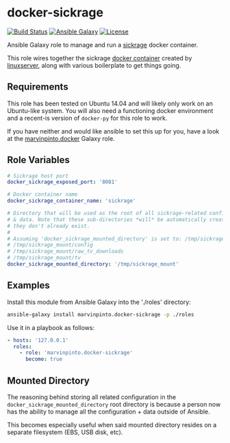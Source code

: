 docker-sickrage
===============

[![Build Status](https://img.shields.io/travis/marvinpinto/ansible-role-docker-sickrage/master.svg?style=flat-square)](https://travis-ci.org/marvinpinto/ansible-role-docker-sickrage)
[![Ansible Galaxy](https://img.shields.io/badge/ansible--galaxy-docker--sickrage-blue.svg?style=flat-square)](https://galaxy.ansible.com/marvinpinto/docker-sickrage)
[![License](https://img.shields.io/badge/license-MIT-brightgreen.svg?style=flat-square)](LICENSE.txt)

Ansible Galaxy role to manage and run a [sickrage](https://sickrage.github.io)
docker container.

This role wires together the sickrage [docker
container](https://hub.docker.com/r/linuxserver/sickrage) created by
[linuxserver](https://github.com/linuxserver/docker-sickrage), along with
various boilerplate to get things going.


Requirements
------------

This role has been tested on Ubuntu 14.04 and will likely only work on an
Ubuntu-like system. You will also need a functioning docker environment and a
recent-is version of `docker-py` for this role to work.

If you have neither and would like ansible to set this up for you, have a look
at the [marvinpinto.docker](https://galaxy.ansible.com/marvinpinto/docker)
Galaxy role.


Role Variables
--------------

```yaml
# Sickrage host port
docker_sickrage_exposed_port: '8081'

# Docker container name
docker_sickrage_container_name: 'sickrage'

# Directory that will be used as the root of all sickrage-related configuration
# & data. Note that these sub-directories *will* be automatically created if
# they don't already exist.
#
# Assuming 'docker_sickrage_mounted_directory' is set to: /tmp/sickrage_mount
# /tmp/sickrage_mount/config
# /tmp/sickrage_mount/raw_tv_downloads
# /tmp/sickrage_mount/tv
docker_sickrage_mounted_directory: '/tmp/sickrage_mount'
```


Examples
--------

Install this module from Ansible Galaxy into the './roles' directory:
```bash
ansible-galaxy install marvinpinto.docker-sickrage -p ./roles
```

Use it in a playbook as follows:
```yaml
- hosts: '127.0.0.1'
  roles:
    - role: 'marvinpinto.docker-sickrage'
      become: true
```


Mounted Directory
-----------------

The reasoning behind storing all related configuration in the
`docker_sickrage_mounted_directory` root directory is because a person now has
the ability to manage all the configuration + data outside of Ansible.

This becomes especially useful when said mounted directory resides on a
separate filesystem (EBS, USB disk, etc).
